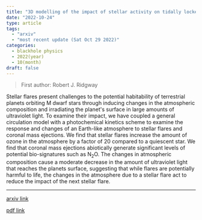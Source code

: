 ```yaml
---
title: "3D modelling of the impact of stellar activity on tidally locked terrestrial exoplanets: atmospheric composition and habitability"
date: "2022-10-24"
type: article
tags:
  - "arxiv"
  - "most recent update (Sat Oct 29 2022)"
categories:
  - blackhole physics
  - 2022(year)
  - 10(month)
draft: false
---
```


> First author: Robert J. Ridgway

 Stellar flares present challenges to the potential habitability of
terrestrial planets orbiting M dwarf stars through inducing changes in the
atmospheric composition and irradiating the planet's surface in large amounts
of ultraviolet light. To examine their impact, we have coupled a general
circulation model with a photochemical kinetics scheme to examine the response
and changes of an Earth-like atmosphere to stellar flares and coronal mass
ejections. We find that stellar flares increase the amount of ozone in the
atmosphere by a factor of 20 compared to a quiescent star. We find that coronal
mass ejections abiotically generate significant levels of potential
bio-signatures such as N$_2$O. The changes in atmospheric composition cause a
moderate decrease in the amount of ultraviolet light that reaches the planets
surface, suggesting that while flares are potentially harmful to life, the
changes in the atmosphere due to a stellar flare act to reduce the impact of
the next stellar flare.

---
[arxiv link](http://arxiv.org/abs/2210.13257v2)

[pdf link](http://arxiv.org/pdf/2210.13257v2)